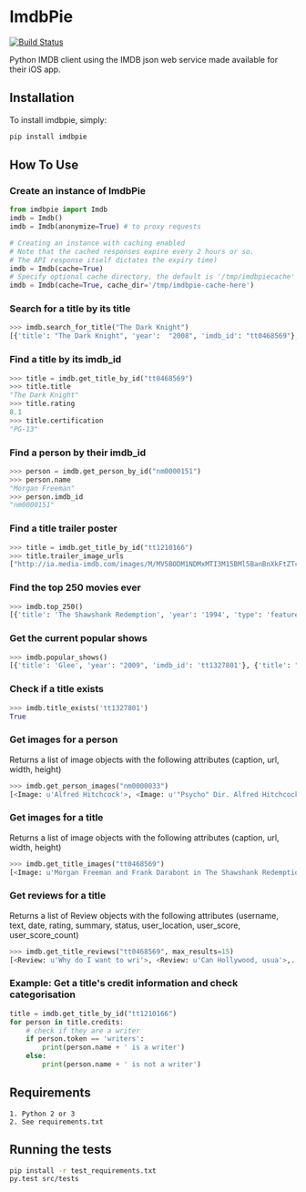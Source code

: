 # ImdbPie
[![Build Status](https://travis-ci.org/richardasaurus/imdb-pie.png?branch=master)](https://travis-ci.org/richardasaurus/imdb-pie)

Python IMDB client using the IMDB json web service made available for their iOS app.

## Installation

To install imdbpie, simply:
```bash
pip install imdbpie
```

## How To Use

### Create an instance of ImdbPie
```python
from imdbpie import Imdb
imdb = Imdb()
imdb = Imdb(anonymize=True) # to proxy requests

# Creating an instance with caching enabled
# Note that the cached responses expire every 2 hours or so.
# The API response itself dictates the expiry time)
imdb = Imdb(cache=True)
# Specify optional cache directory, the default is '/tmp/imdbpiecache'
imdb = Imdb(cache=True, cache_dir='/tmp/imdbpie-cache-here')
```

### Search for a title by its title
```python
>>> imdb.search_for_title("The Dark Knight")
[{'title': "The Dark Knight", 'year':  "2008", 'imdb_id': "tt0468569"},{'title' : "Batman Unmasked", ...}]
```
### Find a title by its imdb_id
```python
>>> title = imdb.get_title_by_id("tt0468569")
>>> title.title
"The Dark Knight"
>>> title.rating
8.1
>>> title.certification
"PG-13"
```
### Find a person by their imdb_id
```python
>>> person = imdb.get_person_by_id("nm0000151")
>>> person.name
"Morgan Freeman"
>>> person.imdb_id
"nm0000151"
```

### Find a title trailer poster
```python
>>> title = imdb.get_title_by_id("tt1210166")
>>> title.trailer_image_urls
["http://ia.media-imdb.com/images/M/MV5BODM1NDMxMTI3M15BMl5BanBnXkFtZTcwMDAzODY1Ng@@._V1_.jpg",...]
```

### Find the top 250 movies ever
```python
>>> imdb.top_250()
[{'title': 'The Shawshank Redemption', 'year': '1994', 'type': 'feature', 'rating': 9.3,...}, ...]
```

### Get the current popular shows
```python
>>> imdb.popular_shows()
[{'title': 'Glee', 'year': "2009", 'imdb_id': 'tt1327801'}, {'title': "Dexter", ...}]
```

### Check if a title exists
```python
>>> imdb.title_exists('tt1327801')
True
```

### Get images for a person
Returns a list of image objects with the following attributes (caption, url, width, height)
```python
>>> imdb.get_person_images("nm0000033")
[<Image: u'Alfred Hitchcock'>, <Image: u'"Psycho" Dir. Alfred Hitchcock 1960 Paramount'>,...]
```

### Get images for a title
Returns a list of image objects with the following attributes (caption, url, width, height)
```python
>>> imdb.get_title_images("tt0468569")
[<Image: u'Morgan Freeman and Frank Darabont in The Shawshank Redemption'>,...]
```

### Get reviews for a title
Returns a list of Review objects with the following attributes (username, text, date, rating, summary, status, user_location, user_score, user_score_count)
```python
>>> imdb.get_title_reviews("tt0468569", max_results=15)
[<Review: u'Why do I want to wri'>, <Review: u'Can Hollywood, usua'>,...]
```

### Example: Get a title's credit information and check categorisation
```python
title = imdb.get_title_by_id("tt1210166")
for person in title.credits:
    # check if they are a writer
    if person.token == 'writers':
        print(person.name + ' is a writer')
    else:
        print(person.name + ' is not a writer')
```

## Requirements

    1. Python 2 or 3
    2. See requirements.txt

## Running the tests

```bash
pip install -r test_requirements.txt
py.test src/tests
```



